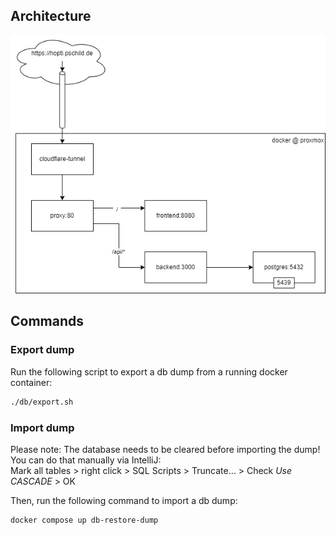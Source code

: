 ## Architecture

![Network](./img/network.png "Network")

## Commands

### Export dump

Run the following script to export a db dump from a running docker container:
```bash
./db/export.sh
```

### Import dump

Please note: The database needs to be cleared before importing the dump!  
You can do that manually via IntelliJ:  
Mark all tables > right click > SQL Scripts > Truncate... > Check _Use CASCADE_ > OK

Then, run the following command to import a db dump:
```bash
docker compose up db-restore-dump
```
